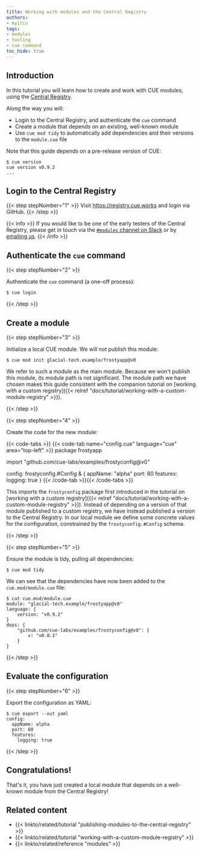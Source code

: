 ```yaml
---
title: Working with modules and the Central Registry
authors:
- myitcv
tags:
- modules
- tooling
- cue command
toc_hide: true
---
```


## Introduction

In this tutorial you will learn how to create and work with CUE modules,
using the [Central Registry](https://registry.cue.works).

Along the way you will:

- Login to the Central Registry, and authenticate the `cue` command
- Create a module that depends on an existing, well-known module
- Use `cue mod tidy` to automatically add dependencies and their versions to the `module.cue` file

Note that this guide depends on a pre-release version of CUE:

```text { title="TERMINAL" type="terminal" codeToCopy="Y3VlIHZlcnNpb24=" }
$ cue version
cue version v0.9.2
...
```

## Login to the Central Registry

{{< step stepNumber="1" >}}
Visit https://registry.cue.works and login via GitHub.
{{< /step >}}

{{< info >}}
If you would like to be one of the early testers of the Central Registry, please
get in touch via the [`#modules` channel on
Slack](https://join.slack.com/t/cuelang/shared_invite/enQtNzQwODc3NzYzNTA0LTAxNWQwZGU2YWFiOWFiOWQ4MjVjNGQ2ZTNlMmIxODc4MDVjMDg5YmIyOTMyMjQ2MTkzMTU5ZjA1OGE0OGE1NmE)
or by <a href="mailto:contact@cue.works?subject=Joining the Central Registry experiment">emailing us</a>.
{{< /info >}}

## Authenticate the `cue` command

{{< step stepNumber="2" >}}

Authenticate the `cue` command (a one-off process):

```text { title="TERMINAL" type="terminal" codeToCopy="Y3VlIGxvZ2lu" }
$ cue login
```

{{< /step >}}

## Create a module

{{< step stepNumber="3" >}}

Initialize a local CUE module. We will not publish this module:

```text { title="TERMINAL" type="terminal" codeToCopy="Y3VlIG1vZCBpbml0IGdsYWNpYWwtdGVjaC5leGFtcGxlL2Zyb3N0eWFwcEB2MA==" }
$ cue mod init glacial-tech.example/frostyapp@v0
```

We refer to such a module as the main module. Because we won't publish this
module, its module path is not significant. The module path we have chosen makes
this guide consistent with the companion tutorial on [working with a custom registry]({{<
relref "docs/tutorial/working-with-a-custom-module-registry" >}}).

{{< /step >}}

{{< step stepNumber="4" >}}

Create the code for the new module:

{{< code-tabs >}}
{{< code-tab name="config.cue" language="cue" area="top-left" >}}
package frostyapp

import "github.com/cue-labs/examples/frostyconfig@v0"

config: frostyconfig.#Config & {
	appName: "alpha"
	port:    80
	features: logging: true
}
{{< /code-tab >}}{{< /code-tabs >}}

This imports the `frostyconfig` package first introduced in the tutorial on
[working with a custom registry]({{< relref
"docs/tutorial/working-with-a-custom-module-registry" >}}). Instead of depending
on a version of that module published to a custom registry, we have instead
published a version to the Central Registry. In our local module we define some
concrete values for the configuration, constrained by the `frostyconfig.#Config`
schema.

{{< /step >}}

{{< step stepNumber="5" >}}

Ensure the module is tidy, pulling all dependencies:
```text { title="TERMINAL" type="terminal" codeToCopy="Y3VlIG1vZCB0aWR5" }
$ cue mod tidy
```

We can see that the dependencies have now been added to the `cue.mod/module.cue` file:

```text { title="TERMINAL" type="terminal" codeToCopy="Y2F0IGN1ZS5tb2QvbW9kdWxlLmN1ZQ==" }
$ cat cue.mod/module.cue
module: "glacial-tech.example/frostyapp@v0"
language: {
	version: "v0.9.2"
}
deps: {
	"github.com/cue-labs/examples/frostyconfig@v0": {
		v: "v0.0.1"
	}
}
```

{{< /step >}}

## Evaluate the configuration

{{< step stepNumber="6" >}}

Export the configuration as YAML:


```text { title="TERMINAL" type="terminal" codeToCopy="Y3VlIGV4cG9ydCAtLW91dCB5YW1s" }
$ cue export --out yaml
config:
  appName: alpha
  port: 80
  features:
    logging: true
```

{{< /step >}}

## Congratulations!

That's it, you have just created a local module that depends on a well-known
module from the Central Registry!

## Related content

- {{< linkto/related/tutorial "publishing-modules-to-the-central-registry" >}}
- {{< linkto/related/tutorial "working-with-a-custom-module-registry" >}}
- {{< linkto/related/reference "modules" >}}
